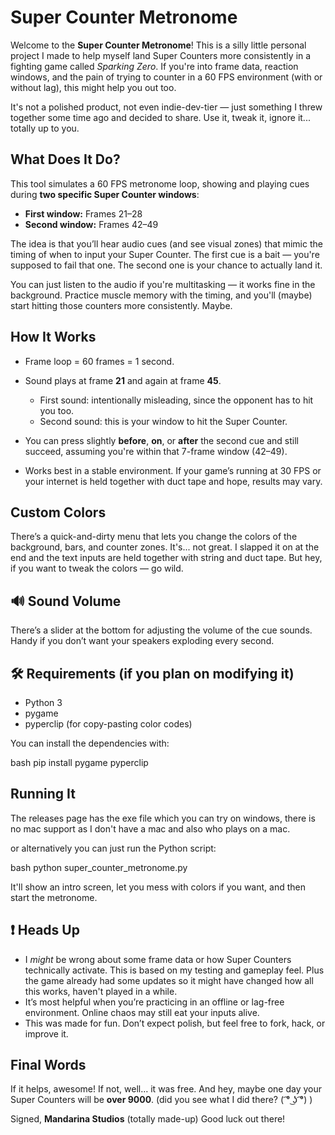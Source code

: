 # Super Counter Metronome

Welcome to the **Super Counter Metronome**!
This is a silly little personal project I made to help myself land Super Counters more consistently in a fighting game called *Sparking Zero*. If you're into frame data, reaction windows, and the pain of trying to counter in a 60 FPS environment (with or without lag), this might help you out too.

It's not a polished product, not even indie-dev-tier — just something I threw together some time ago and decided to share. Use it, tweak it, ignore it... totally up to you.

## What Does It Do?

This tool simulates a 60 FPS metronome loop, showing and playing cues during **two specific Super Counter windows**:

* **First window:** Frames 21–28
* **Second window:** Frames 42–49

The idea is that you’ll hear audio cues (and see visual zones) that mimic the timing of when to input your Super Counter. The first cue is a bait — you're supposed to fail that one. The second one is your chance to actually land it.

You can just listen to the audio if you're multitasking — it works fine in the background. Practice muscle memory with the timing, and you'll (maybe) start hitting those counters more consistently. Maybe.

## How It Works

* Frame loop = 60 frames = 1 second.
* Sound plays at frame **21** and again at frame **45**.

  * First sound: intentionally misleading, since the opponent has to hit you too.
  * Second sound: this is your window to hit the Super Counter.
* You can press slightly **before**, **on**, or **after** the second cue and still succeed, assuming you're within that 7-frame window (42–49).
* Works best in a stable environment. If your game’s running at 30 FPS or your internet is held together with duct tape and hope, results may vary.

## Custom Colors

There’s a quick-and-dirty menu that lets you change the colors of the background, bars, and counter zones. It's... not great. I slapped it on at the end and the text inputs are held together with string and duct tape. But hey, if you want to tweak the colors — go wild.

## 🔊 Sound Volume

There’s a slider at the bottom for adjusting the volume of the cue sounds. Handy if you don’t want your speakers exploding every second.

## 🛠️ Requirements (if you plan on modifying it)

* Python 3
* pygame
* pyperclip (for copy-pasting color codes)

You can install the dependencies with:

bash
pip install pygame pyperclip


## Running It

The releases page has the exe file which you can try on windows, there is no mac support as I don't have a mac and also who plays on a mac.

or alternatively you can just run the Python script:

bash
python super_counter_metronome.py



It'll show an intro screen, let you mess with colors if you want, and then start the metronome.

## ❗ Heads Up

* I *might* be wrong about some frame data or how Super Counters technically activate. This is based on my testing and gameplay feel. Plus the game already had some updates so it might have changed how all this works, haven't played in a while.
* It’s most helpful when you’re practicing in an offline or lag-free environment. Online chaos may still eat your inputs alive.
* This was made for fun. Don’t expect polish, but feel free to fork, hack, or improve it.

## Final Words

If it helps, awesome! If not, well… it was free.
And hey, maybe one day your Super Counters will be **over 9000**. (did you see what I did there? ( ͡° ͜ʖ ͡°) )

Signed,
**Mandarina Studios** (totally made-up)
Good luck out there!
